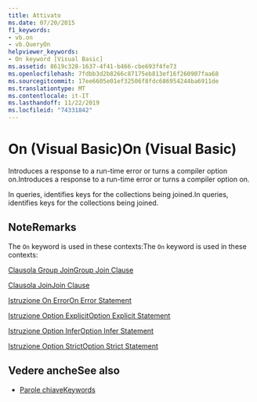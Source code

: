 ```yaml
---
title: Attivato
ms.date: 07/20/2015
f1_keywords:
- vb.on
- vb.QueryOn
helpviewer_keywords:
- On keyword [Visual Basic]
ms.assetid: 8619c328-1637-4f41-b466-cbe693f4fe73
ms.openlocfilehash: 7fdbb3d2b8266c87175eb813ef16f260907faa68
ms.sourcegitcommit: 17ee6605e01ef32506f8fdc686954244ba6911de
ms.translationtype: MT
ms.contentlocale: it-IT
ms.lasthandoff: 11/22/2019
ms.locfileid: "74331842"
---
```

# <a name="on-visual-basic"></a><span data-ttu-id="e4e7e-102">On (Visual Basic)</span><span class="sxs-lookup"><span data-stu-id="e4e7e-102">On (Visual Basic)</span></span>
<span data-ttu-id="e4e7e-103">Introduces a response to a run-time error or turns a compiler option on.</span><span class="sxs-lookup"><span data-stu-id="e4e7e-103">Introduces a response to a run-time error or turns a compiler option on.</span></span>  
  
 <span data-ttu-id="e4e7e-104">In queries, identifies keys for the collections being joined.</span><span class="sxs-lookup"><span data-stu-id="e4e7e-104">In queries, identifies keys for the collections being joined.</span></span>  
  
## <a name="remarks"></a><span data-ttu-id="e4e7e-105">Note</span><span class="sxs-lookup"><span data-stu-id="e4e7e-105">Remarks</span></span>  
 <span data-ttu-id="e4e7e-106">The `On` keyword is used in these contexts:</span><span class="sxs-lookup"><span data-stu-id="e4e7e-106">The `On` keyword is used in these contexts:</span></span>  
  
 [<span data-ttu-id="e4e7e-107">Clausola Group Join</span><span class="sxs-lookup"><span data-stu-id="e4e7e-107">Group Join Clause</span></span>](../../visual-basic/language-reference/queries/group-join-clause.md)  
  
 [<span data-ttu-id="e4e7e-108">Clausola Join</span><span class="sxs-lookup"><span data-stu-id="e4e7e-108">Join Clause</span></span>](../../visual-basic/language-reference/queries/join-clause.md)  
  
 [<span data-ttu-id="e4e7e-109">Istruzione On Error</span><span class="sxs-lookup"><span data-stu-id="e4e7e-109">On Error Statement</span></span>](../../visual-basic/language-reference/statements/on-error-statement.md)  
  
 [<span data-ttu-id="e4e7e-110">Istruzione Option Explicit</span><span class="sxs-lookup"><span data-stu-id="e4e7e-110">Option Explicit Statement</span></span>](../../visual-basic/language-reference/statements/option-explicit-statement.md)  
  
 [<span data-ttu-id="e4e7e-111">Istruzione Option Infer</span><span class="sxs-lookup"><span data-stu-id="e4e7e-111">Option Infer Statement</span></span>](../../visual-basic/language-reference/statements/option-infer-statement.md)  
  
 [<span data-ttu-id="e4e7e-112">Istruzione Option Strict</span><span class="sxs-lookup"><span data-stu-id="e4e7e-112">Option Strict Statement</span></span>](../../visual-basic/language-reference/statements/option-strict-statement.md)  
  
## <a name="see-also"></a><span data-ttu-id="e4e7e-113">Vedere anche</span><span class="sxs-lookup"><span data-stu-id="e4e7e-113">See also</span></span>

- [<span data-ttu-id="e4e7e-114">Parole chiave</span><span class="sxs-lookup"><span data-stu-id="e4e7e-114">Keywords</span></span>](../../visual-basic/language-reference/keywords/index.md)
